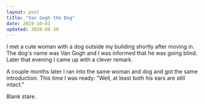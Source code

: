 ```yaml
---
layout: post
title: "Van Gogh the Dog"
date: 2019-10-01
updated: 2020-08-30
---
```


I met a cute woman with a dog outside my building shortly after moving in. The dog's name was Van Gogh and I was informed that he was going blind. Later that evening I came up with a clever remark.

A couple months later I ran into the same woman and dog and got the same introduction. This time I was ready: "Well, at least both his ears are still intact."

Blank stare.
